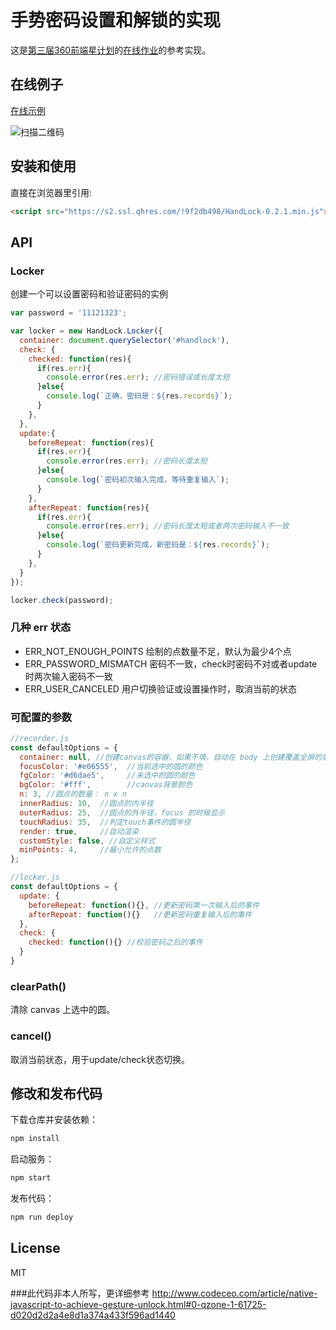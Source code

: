 # 手势密码设置和解锁的实现

这是[第三届360前端星计划](http://html5.360.cn/star)的[在线作业](doc/handlock.md)的参考实现。

## 在线例子

[在线示例](http://handlock.test.h5jun.com/example/locker.html)

![扫描二维码](https://p.ssl.qhimg.com/t0183f30bf0e1670466.png)

## 安装和使用

直接在浏览器里引用:

```html
<script src="https://s2.ssl.qhres.com/!9f2db498/HandLock-0.2.1.min.js"></script>
```

## API

### Locker

创建一个可以设置密码和验证密码的实例

```js
var password = '11121323';

var locker = new HandLock.Locker({
  container: document.querySelector('#handlock'),
  check: {
    checked: function(res){
      if(res.err){
        console.error(res.err); //密码错误或长度太短
      }else{
        console.log(`正确，密码是：${res.records}`);
      }
    },
  },
  update:{
    beforeRepeat: function(res){
      if(res.err){
        console.error(res.err); //密码长度太短
      }else{
        console.log(`密码初次输入完成，等待重复输入`);
      }
    },
    afterRepeat: function(res){
      if(res.err){
        console.error(res.err); //密码长度太短或者两次密码输入不一致
      }else{
        console.log(`密码更新完成，新密码是：${res.records}`);
      }
    },
  }
});

locker.check(password);
```

### 几种 err 状态

- ERR_NOT_ENOUGH_POINTS 绘制的点数量不足，默认为最少4个点
- ERR_PASSWORD_MISMATCH 密码不一致，check时密码不对或者update时两次输入密码不一致
- ERR_USER_CANCELED     用户切换验证或设置操作时，取消当前的状态

### 可配置的参数

```js
//recorder.js
const defaultOptions = {
  container: null, //创建canvas的容器，如果不填，自动在 body 上创建覆盖全屏的层
  focusColor: '#e06555',  //当前选中的圆的颜色
  fgColor: '#d6dae5',     //未选中的圆的颜色
  bgColor: '#fff',        //canvas背景颜色
  n: 3, //圆点的数量： n x n
  innerRadius: 10,  //圆点的内半径
  outerRadius: 25,  //圆点的外半径，focus 的时候显示
  touchRadius: 35,  //判定touch事件的圆半径
  render: true,     //自动渲染
  customStyle: false, //自定义样式
  minPoints: 4,     //最小允许的点数
};
```

```js
//locker.js
const defaultOptions = {
  update: {
    beforeRepeat: function(){}, //更新密码第一次输入后的事件
    afterRepeat: function(){}   //更新密码重复输入后的事件
  },
  check: {
    checked: function(){} //校验密码之后的事件
  }
}
```

### clearPath()

清除 canvas 上选中的圆。

### cancel()

取消当前状态，用于update/check状态切换。

## 修改和发布代码

下载仓库并安装依赖：

```bash
npm install
```

启动服务：

```bash
npm start
```

发布代码：

```bash
npm run deploy
```

## License

MIT


###此代码非本人所写，更详细参考 http://www.codeceo.com/article/native-javascript-to-achieve-gesture-unlock.html#0-qzone-1-61725-d020d2d2a4e8d1a374a433f596ad1440
